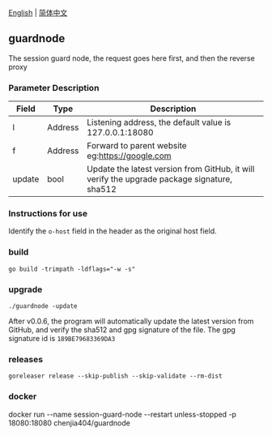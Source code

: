 [English](./README.md) | [简体中文](./README.zh-CN.md)

## guardnode

The session guard node, the request goes here first, and then the reverse proxy

### Parameter Description

| Field  | Type             | Description                                                                                 |
|--------|------------------|---------------------------------------------------------------------------------------------|
| l      | Address          | Listening address, the default value is 127.0.0.1:18080                                     |
| f      | Address          | Forward to parent website eg:https://google.com                                             |
| update | bool             | Update the latest version from GitHub, it will verify the upgrade package signature, sha512 |


### Instructions for use

Identify the `o-host` field in the header as the original host field.

### build

` go build -trimpath -ldflags="-w -s" `

### upgrade

`./guardnode -update`

After v0.0.6, the program will automatically update the latest version from GitHub, and verify the sha512 and gpg signature of the file. The gpg signature id is `189BE79683369DA3`

### releases

`goreleaser release --skip-publish --skip-validate --rm-dist`


### docker
docker run --name session-guard-node --restart unless-stopped -p 18080:18080   chenjia404/guardnode